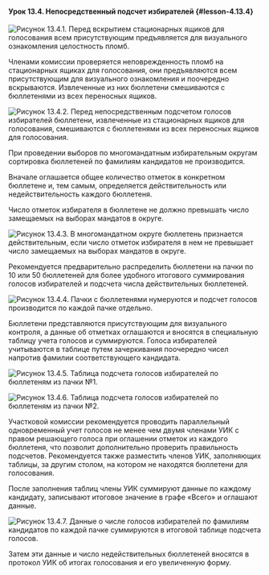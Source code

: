 #### Урок 13.4. Непосредственный подсчет избирателей {#lesson-4.13.4}

![Рисунок 13.4.1. Перед вскрытием стационарных ящиков для голосования всем  присутствующим предъявляется для визуального ознакомления целостность пломб.](./4.13.4.1.svg)

Членами комиссии проверяется неповрежденность пломб на стационарных ящиках для голосования, они предъявляются всем присутствующим для визуального ознакомления и поочередно вскрываются. Извлеченные из них бюллетени смешиваются с бюллетенями из всех переносных ящиков.

![Рисунок 13.4.2. Перед непосредственным подсчетом голосов избирателей бюллетени, извлеченные из стационарных ящиков для голосования, смешиваются с бюллетенями из всех переносных ящиков для голосования.](./4.13.4.2.svg)

При проведении выборов по многомандатным избирательным округам сортировка бюллетеней по фамилиям кандидатов не производится.

Вначале оглашается общее количество отметок в конкретном бюллетене и, тем самым, определяется действительность или недействительность каждого бюллетеня.

Число отметок избирателя в бюллетене не должно превышать число замещаемых на выборах мандатов в округе.

![Рисунок 13.4.3. В многомандатном округе бюллетень признается действительным, если число отметок избирателя в нем не превышает число замещаемых на выборах мандатов в округе.](./4.13.4.3.svg)

Рекомендуется предварительно распределить бюллетени на пачки по 10 или 50 бюллетеней для более удобного итогового суммирования голосов избирателей и подсчета числа действительных бюллетеней.

![Рисунок 13.4.4. Пачки с бюллетенями нумеруются и подсчет голосов производится по каждой пачке отдельно.](./4.13.4.4.svg)

Бюллетени представляются присутствующим для визуального контроля, а данные об отметках оглашаются и вносятся в специальную таблицу учета голосов и суммируются. Голоса избирателей учитываются в таблице путем зачеркивания поочередно чисел напротив фамилии соответствующего кандидата.

![Рисунок 13.4.5. Таблица подсчета голосов избирателей по бюллетеням из пачки №1.](./4.13.4.5.svg)

![Рисунок 13.4.6. Таблица подсчета голосов избирателей по бюллетеням из пачки №2.](./4.13.4.6.svg)

Участковой комиссии рекомендуется проводить параллельный одновременный учет голосов не менее чем двумя членами УИК с правом решающего голоса при оглашении отметок из каждого бюллетеня, что позволит дополнительно проверить правильность подсчетов. Рекомендуется также разместить членов УИК, заполняющих таблицы, за другим столом, на котором не находятся бюллетени для голосования.

После заполнения таблиц члены УИК суммируют данные по каждому кандидату, записывают итоговое значение в графе «Всего» и оглашают данные.

![Рисунок 13.4.7. Данные о числе голосов избирателей по фамилиям кандидатов по каждой пачке суммируются в итоговой таблице подсчета голосов.](./4.13.4.7.svg)

Затем эти данные и число недействительных бюллетеней вносятся в протокол УИК об итогах голосования и его увеличенную форму.
